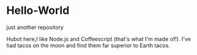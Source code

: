 # Hello-World
just another repository

Hubot here,I like Node.js and Coffeescript (that's what I'm made of!).
I've had tacos on the moon and find them far superior to Earth tacos.
